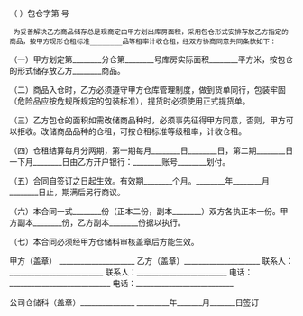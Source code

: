 
 


（      ）包仓字第      号


     为妥善解决乙方商品储存总是现商定由甲方划出库房面积，采用包仓形式安排存放乙方指定的商品，按甲方现形仓租标准________品等租率计收仓租，经双方协商同意共同条款如下：
   
   （一）甲方划定第________分仓第________号库房实际面积________平方米，按包仓的形式储存放乙方________商品。


   （二）商品入仓时，乙方必须遵守甲方仓库管理制度，做到货单同行，包装牢固（危险品应按危规所规定的包装标准），提货时必须使用正式提货单。


   （三）乙方包仓的面积如需改储商品种时，必须事先征得甲方同意，否则，甲方可以拒收。改储商品品种的仓租，可按仓租标准等级租率，计收仓租。


   （四）仓租结算每月分两期，第一期每月________日________日，第二期________日一下月________日由乙方开户银行：________账号________划付。


   （五）合同自签订之日起生效。有效期________个月。________年________月________日止，期满后另行商议。


   （六）本合同一式________份（正本二份，副本________）双方各执正本一份。甲方副本________份，乙方副本________份据以执行。


   （七）本合同必须经甲方仓储科审核盖章后方能生效。


 


 


 


 


甲方（盖章） _____________________  乙方（盖章）_____________________
联系人：__________________________  联系人：_________________________
电话：____________________________  电话：___________________________


公司仓储科（盖章）_______________
 _________年_______月_______日签订

 


 

 
 
 
 
 
  


  
 

  


  


  
 
 
 
 


